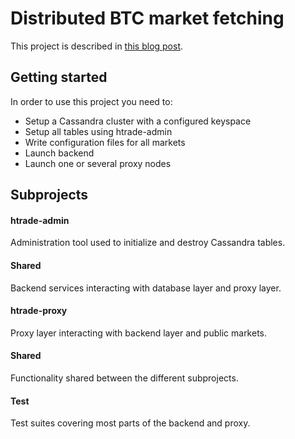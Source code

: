# Distributed BTC market fetching

This project is described in [this blog post](http://davnils.github.io/#distributed_btc_markets).

## Getting started

In order to use this project you need to:

* Setup a Cassandra cluster with a configured keyspace
* Setup all tables using htrade-admin
* Write configuration files for all markets
* Launch backend
* Launch one or several proxy nodes

## Subprojects

#### htrade-admin
Administration tool used to initialize and destroy Cassandra tables.

#### Shared
Backend services interacting with database layer and proxy layer.

#### htrade-proxy
Proxy layer interacting with backend layer and public markets.

#### Shared
Functionality shared between the different subprojects.

#### Test
Test suites covering most parts of the backend and proxy.
